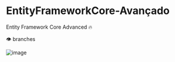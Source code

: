 # EntityFrameworkCore-Avançado
Entity Framework Core Advanced :fire:


:eye: branches

![image](https://user-images.githubusercontent.com/89268597/212763587-04e9fff0-955a-48df-8bbc-f89d3e9a4b0a.png)
